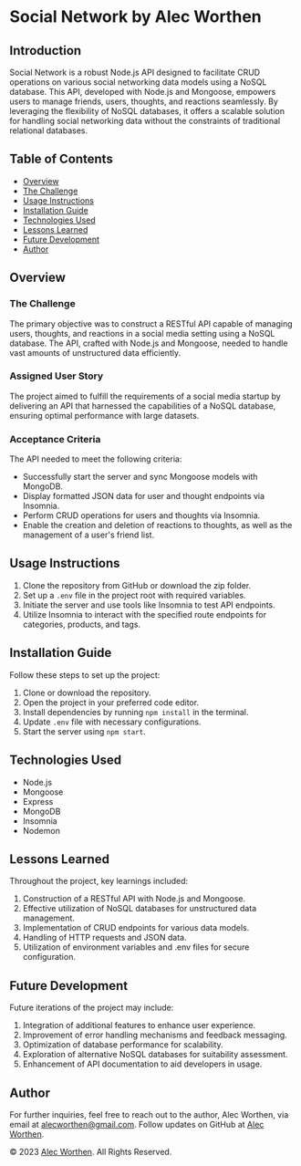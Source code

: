 # Social Network by Alec Worthen

## Introduction

Social Network is a robust Node.js API designed to facilitate CRUD operations on various social networking data models using a NoSQL database. This API, developed with Node.js and Mongoose, empowers users to manage friends, users, thoughts, and reactions seamlessly. By leveraging the flexibility of NoSQL databases, it offers a scalable solution for handling social networking data without the constraints of traditional relational databases.

## Table of Contents

- [Overview](#overview)
- [The Challenge](#the-challenge)
- [Usage Instructions](#usage-instructions)
- [Installation Guide](#installation-guide)
- [Technologies Used](#technologies-used)
- [Lessons Learned](#lessons-learned)
- [Future Development](#future-development)
- [Author](#author)

## Overview

### The Challenge

The primary objective was to construct a RESTful API capable of managing users, thoughts, and reactions in a social media setting using a NoSQL database. The API, crafted with Node.js and Mongoose, needed to handle vast amounts of unstructured data efficiently.

### Assigned User Story

The project aimed to fulfill the requirements of a social media startup by delivering an API that harnessed the capabilities of a NoSQL database, ensuring optimal performance with large datasets.

### Acceptance Criteria

The API needed to meet the following criteria:
- Successfully start the server and sync Mongoose models with MongoDB.
- Display formatted JSON data for user and thought endpoints via Insomnia.
- Perform CRUD operations for users and thoughts via Insomnia.
- Enable the creation and deletion of reactions to thoughts, as well as the management of a user's friend list.

## Usage Instructions

1. Clone the repository from GitHub or download the zip folder.
2. Set up a `.env` file in the project root with required variables.
3. Initiate the server and use tools like Insomnia to test API endpoints.
4. Utilize Insomnia to interact with the specified route endpoints for categories, products, and tags.

## Installation Guide

Follow these steps to set up the project:
1. Clone or download the repository.
2. Open the project in your preferred code editor.
3. Install dependencies by running `npm install` in the terminal.
4. Update `.env` file with necessary configurations.
5. Start the server using `npm start`.

## Technologies Used

- Node.js
- Mongoose
- Express
- MongoDB
- Insomnia
- Nodemon

## Lessons Learned

Throughout the project, key learnings included:
1. Construction of a RESTful API with Node.js and Mongoose.
2. Effective utilization of NoSQL databases for unstructured data management.
3. Implementation of CRUD endpoints for various data models.
4. Handling of HTTP requests and JSON data.
5. Utilization of environment variables and .env files for secure configuration.

## Future Development

Future iterations of the project may include:
1. Integration of additional features to enhance user experience.
2. Improvement of error handling mechanisms and feedback messaging.
3. Optimization of database performance for scalability.
4. Exploration of alternative NoSQL databases for suitability assessment.
5. Enhancement of API documentation to aid developers in usage.

## Author

For further inquiries, feel free to reach out to the author, Alec Worthen, via email at alecworthen@gmail.com. Follow updates on GitHub at [Alec Worthen](https://github.com/alecworthen).

© 2023 [Alec Worthen](https://github.com/alecworthen). All Rights Reserved.
